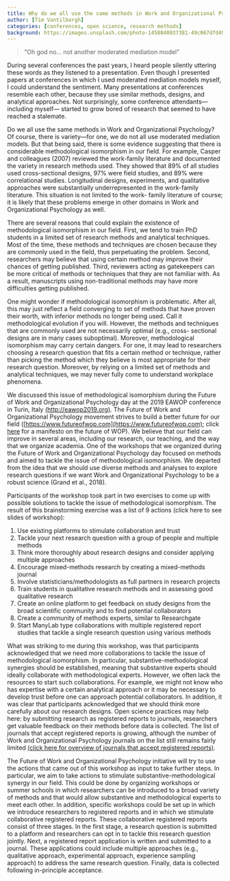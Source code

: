 ```yaml
---
title: Why do we all use the same methods in Work and Organizational Psychology?
author: [Tim Vantilborgh]
categories: [conferences, open science, research methods]
background: https://images.unsplash.com/photo-1458040937381-49c067dfd49a?ixlib=rb-1.2.1&ixid=eyJhcHBfaWQiOjEyMDd9&auto=format&fit=crop&w=1950&q=80
---
```


> “Oh god no... not another moderated mediation model”

During several conferences the past years, I heard people silently uttering these words as they listened to a presentation. Even though I presented papers at conferences in which I used moderated mediation models myself, I could understand the sentiment. Many presentations at conferences resemble each other, because they use similar methods, designs, and analytical approaches. Not surprisingly, some conference attendants—including myself— started to grow bored of research that seemed to have reached a stalemate.

Do we all use the same methods in Work and Organizational Psychology? Of course, there is variety—for one, we do not all use moderated mediation models. But that being said, there is some evidence suggesting that there is considerable methodological isomorphism in our field. For example, Casper and colleagues (2007) reviewed the work-family literature and documented the variety in research methods used. They showed that 89% of all studies used cross-sectional designs, 97% were field studies, and 89% were correlational studies. Longitudinal designs, experiments, and qualitative approaches were substantially underrepresented in the work-family literature. This situation is not limited to the work- family literature of course; it is likely that these problems emerge in other domains in Work and Organizational Psychology as well.

There are several reasons that could explain the existence of methodological isomorphism in our field. First, we tend to train PhD students in a limited set of research methods and analytical techniques. Most of the time, these methods and techniques are chosen because they are commonly used in the field, thus perpetuating the problem. Second, researchers may believe that using certain method may improve their chances of getting published. Third, reviewers acting as gatekeepers can be more critical of methods or techniques that they are not familiar with. As a result, manuscripts using non-traditional methods may have more difficulties getting published.

One might wonder if methodological isomorphism is problematic. After all, this may just reflect a field converging to set of methods that have proven their worth, with inferior methods no longer being used. Call it methodological evolution if you will. However, the methods and techniques that are commonly used are not necessarily optimal (e.g., cross- sectional designs are in many cases suboptimal). Moreover, methodological isomorphism may carry certain dangers. For one, it may lead to researchers choosing a research question that fits a certain method or technique, rather than picking the method which they believe is most appropriate for their research question. Moreover, by relying on a limited set of methods and analytical techniques, we may never fully come to understand workplace phenomena.

We discussed this issue of methodological isomorphism during the Future of Work and Organizational Psychology day at the 2019 EAWOP conference in Turin, Italy [(http://eawop2019.org)](http://eawop2019.org). The Future of Work and Organizational Psychology movement strives to build a better future for our field ([https://www.futureofwop.com](https://www.futureofwop.com); click [here](https://www.tandfonline.com/doi/pdf/10.1080/1359432X.2019.1602041?needAccess=true) for a manifesto on the future of WOP). We believe that our field can improve in several areas, including our research, our teaching, and the way that we organize academia. One of the workshops that we organized during the Future of Work and Organizational Psychology day focused on methods and aimed to tackle the issue of methodological isomorphism. We departed from the idea that we should use diverse methods and analyses to explore research questions if we want Work and Organizational Psychology to be a robust science (Grand et al., 2018).

Participants of the workshop took part in two exercises to come up with possible solutions to tackle the issue of methodological isomorphism. The result of this brainstorming exercise was a list of 9 actions (click here to see slides of workshop):

1. Use existing platforms to stimulate collaboration and trust
2. Tackle your next research question with a group of people and multiple methods
3. Think more thoroughly about research designs and consider applying multiple approaches
4. Encourage mixed-methods research by creating a mixed-methods journal
5. Involve statisticians/methodologists as full partners in research projects
6. Train students in qualitative research methods and in assessing good qualitative
research
7. Create an online platform to get feedback on study designs from the broad scientific
community and to find potential collaborators
8. Create a community of methods experts, similar to Researchgate
9. Start ManyLab type collaborations with multiple registered report studies that tackle
a single research question using various methods

What was striking to me during this workshop, was that participants acknowledged that we need more collaborations to tackle the issue of methodological isomorphism. In particular, substantive-methodological synergies should be established, meaning that substantive experts should ideally collaborate with methodological experts. However, we often lack the resources to start such collaborations. For example, we might not know who has expertise with a certain analytical approach or it may be necessary to develop trust before one can approach potential collaborators. In addition, it was clear that participants acknowledged that we should think more carefully about our research designs. Open science practices may help here: by submitting research as registered reports to journals, researchers get valuable feedback on their methods before data is collected. The list of journals that accept registered reports is growing, although the number of Work and Organizational Psychology journals on the list still remains fairly limited [(click here for overview of journals that accept registered reports)](https://cos.io/rr/?_ga=2.186479529.1010265114.1560517034-1672383392.1529487334).

The Future of Work and Organizational Psychology initiative will try to use the actions that came out of this workshop as input to take further steps. In particular, we aim to take actions to stimulate substantive-methodological synergy in our field. This could be done by organizing workshops or summer schools in which researchers can be introduced to a broad variety of methods and that would allow substantive and methodological experts to meet each other. In addition, specific workshops could be set up in which we introduce researchers to registered reports and in which we stimulate collaborative registered reports. These collaborative registered reports consist of three stages. In the first stage, a research question is submitted to a platform and researchers can opt in to tackle this research question jointly. Next, a registered report application is written and submitted to a journal. These applications could include multiple approaches (e.g., qualitative approach, experimental approach, experience sampling approach) to address the same research question. Finally, data is collected following in-principle acceptance.
